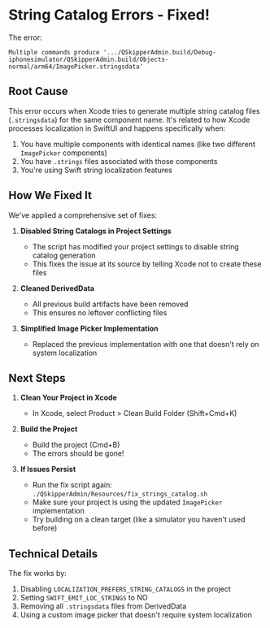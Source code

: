 # String Catalog Errors - Fixed!

The error:
```
Multiple commands produce '.../QSkipperAdmin.build/Debug-iphonesimulator/QSkipperAdmin.build/Objects-normal/arm64/ImagePicker.stringsdata'
```

## Root Cause
This error occurs when Xcode tries to generate multiple string catalog files (`.stringsdata`) for the same component name. It's related to how Xcode processes localization in SwiftUI and happens specifically when:

1. You have multiple components with identical names (like two different `ImagePicker` components)
2. You have `.strings` files associated with those components
3. You're using Swift string localization features

## How We Fixed It

We've applied a comprehensive set of fixes:

1. **Disabled String Catalogs in Project Settings**
   - The script has modified your project settings to disable string catalog generation
   - This fixes the issue at its source by telling Xcode not to create these files

2. **Cleaned DerivedData**
   - All previous build artifacts have been removed
   - This ensures no leftover conflicting files

3. **Simplified Image Picker Implementation**
   - Replaced the previous implementation with one that doesn't rely on system localization

## Next Steps

1. **Clean Your Project in Xcode**
   - In Xcode, select Product > Clean Build Folder (Shift+Cmd+K)

2. **Build the Project**
   - Build the project (Cmd+B)
   - The errors should be gone!

3. **If Issues Persist**
   - Run the fix script again: `./QSkipperAdmin/Resources/fix_strings_catalog.sh`
   - Make sure your project is using the updated `ImagePicker` implementation
   - Try building on a clean target (like a simulator you haven't used before)

## Technical Details

The fix works by:
1. Disabling `LOCALIZATION_PREFERS_STRING_CATALOGS` in the project
2. Setting `SWIFT_EMIT_LOC_STRINGS` to NO
3. Removing all `.stringsdata` files from DerivedData
4. Using a custom image picker that doesn't require system localization 